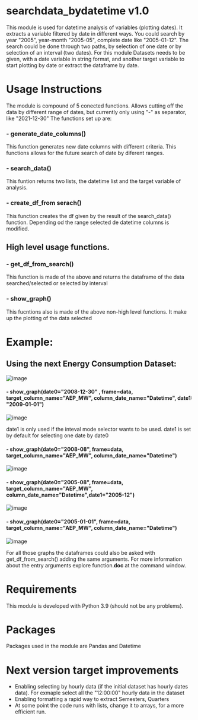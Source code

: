 # searchdata_bydatetime v1.0
This module is  used for datetime analysis of variables (plotting dates). It extracts a variable filtered by date in different ways. You could search by year "2005", year-month "2005-05", complete date like "2005-01-12". The search could be done through two paths, by selection of one date or by selection of an interval (two dates). For this module Datasets needs to be given, with a date variable in string format, and another target variable to start plotting by date or extract the dataframe by date.

# Usage Instructions
The module is compound of 5 conected functions. Allows cutting off the data by different range of dates, but currently only using "-" as separator, like "2021-12-30"
The functions set up are:
### - generate_date_columns()
This function generates new date columns with different criteria. This functions allows for the future search of date by diferent ranges.
### - search_data() 
This funtion returns two lists, the datetime list and the target variable of analysis.
### - create_df_from serach() 
This function creates the df given by the result of the search_data() function. Depending od the range selected de datetime columns is modified.
## High level usage functions.
### - get_df_from_search() 
This function is made of the above and returns the dataframe of the data searched/selected or selected by interval
### - show_graph() 
This fucntions also is made of the above non-high level functions. It make up the plotting of the data selected
# Example:
## Using the next Energy Consumption Dataset:
![image](https://user-images.githubusercontent.com/61083270/147823068-7ba693bc-7241-41bc-a703-f72c13d491d6.png)
#### - show_graph(date0="2008-12-30" , frame=data, target_column_name="AEP_MW", column_date_name="Datetime", date1: "2009-01-01")
![image](https://user-images.githubusercontent.com/61083270/147822950-50f96063-733f-440b-a926-144d9a82bb1f.png)

date1 is only used if the inteval mode selector wants to be used. date1 is set by default for selecting one date by date0
#### - show_graph(date0="2008-08", frame=data, target_column_name="AEP_MW", column_date_name="Datetime")
![image](https://user-images.githubusercontent.com/61083270/147823241-c24a87a9-212d-49a2-a0cc-2c1371193dda.png)
#### - show_graph(date0="2005-08", frame=data, target_column_name="AEP_MW", column_date_name="Datetime",date1="2005-12")
![image](https://user-images.githubusercontent.com/61083270/147823279-994c2e34-f034-41f0-bb38-03ba4f63b9d4.png)
#### - show_graph(date0="2005-01-01", frame=data, target_column_name="AEP_MW", column_date_name="Datetime")
![image](https://user-images.githubusercontent.com/61083270/147823315-0c9e8e05-765b-481c-91a6-c5acd70ad78e.png)

For all those graphs the dataframes could also be asked with get_df_from_search() adding the same arguments. For more information about the entry arguments explore function.__doc__ at the command window.
# Requirements
This module is developed with Python 3.9 (should not be any problems).
# Packages
Packages used in the module are Pandas and Datetime
# Next version target improvements
- Enabling selecting by hourly data (if the initial dataset has  hourly dates data). For exmaple select all the "12:00:00" hourly data in the dataset
- Enabling formatting a rapid way to extract Semesters, Quarters
- At some point the code runs with lists, change it to arrays, for a more efficient run.
